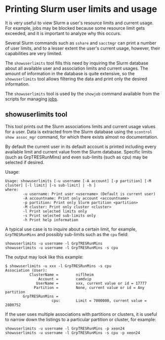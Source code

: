 Printing Slurm user limits and usage
====================================

It is very useful to view Slurm a user's resource limits and current usage.
For example, jobs may be blocked because some resource limit gets exceeded,
and it is important to analyze why this occurs.

Several Slurm commands such as ```sshare``` and ```sacctmgr``` can print a number of user limits,
and to a lesser extent the user's current usage, however, their capabilities are very limited.

The ```showuserlimits``` tool fills this need by inquiring the Slurm database 
about all available user and association limits and current usages.
The amount of information in the database is quite extensive,
so the ```showuserlimits``` tool allows filtering the data 
and print only the desired information.

The ```showuserlimits``` tool is used by the ```showjob``` command available
from the scripts for managing [jobs](../jobs/).

showuserlimits tool
-------------------

This tool prints out the Slurm associations limits and current usage values for a user.
Data is extracted from the Slurm database using the ```scontrol show assoc_mgr``` command,
for which there exists almost no documentation.

By default the current user in its default account is printed including
every available limit and current value from the Slurm database.
Specific limits (such as GrpTRESRunMins) and even sub-limits (such as cpu) may be selected if desired.

Usage:

```
Usage: showuserlimits [-u username [-A account] [-p partition] [-M cluster] [-l limit] [-s sub-limit] | -h ]
where:
        -u username: Print user <username> (Default is current user)
        -A accountname: Print only account <accountname>
        -p partition: Print only Slurm partition <partition>
        -M cluster: Print only cluster <cluster>
        -l Print selected limits only
        -s Print selected sub-limits only
        -h Print help information
```

A typical use case is to inquire about a certain limit, for example,
```GrpTRESRunMins``` and possibly sub-limits such as the ```cpu``` field:

```
showuserlimits -u username -l GrpTRESRunMins
showuserlimits -u username -l GrpTRESRunMins -s cpu
```

The output may look like this example:

```
$ showuserlimits -u xxx -l GrpTRESRunMins -s cpu
Association (User):
           ClusterName =        niflheim
               Account =        camdvip
              UserName =        xxx, current value or id = 17777
             Partition =        None, current value or id = Any partition
        GrpTRESRunMins = 
                     cpu:       Limit = 7000000, current value = 2800752
```

If the user uses multiple associations with partitions or clusters, 
it is useful to narrow down the listings to a particular partition or cluster,
for example:

```
showuserlimits -u username -l GrpTRESRunMins -p xeon24
showuserlimits -u username -l GrpTRESRunMins -s cpu -p xeon24
```

